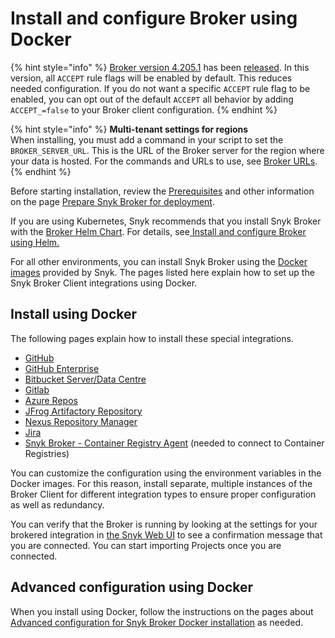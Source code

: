 # Install and configure Broker using Docker

{% hint style="info" %}
[Broker version 4.205.1](https://github.com/snyk/broker/blob/cb4f89e05eb42605f076321b952cdb7e57bf4111/config.default.json#L8) has been [released](https://updates.snyk.io). In this version, all `ACCEPT` rule flags will be enabled by default. This reduces needed configuration. If you do not want a specific `ACCEPT` rule flag to be enabled, you can opt out of the default `ACCEPT` all behavior by adding `ACCEPT_=false` to your Broker client configuration.
{% endhint %}

{% hint style="info" %}
**Multi-tenant settings for regions**\
When installing, you must add a command in your script to set the `BROKER_SERVER_URL`. This is the URL of the Broker server for the region where your data is hosted. For the commands and URLs to use, see [Broker URLs](../../../../snyk-data-and-governance/regional-hosting-and-data-residency.md#broker-server-urls).
{% endhint %}

Before starting installation, review the [Prerequisites](../../../../implementation-and-setup/enterprise-setup/snyk-broker/classic-broker/prepare-snyk-broker-for-deployment/#prerequisites-for-snyk-broker) and other information on the page [Prepare Snyk Broker for deployment](../../../../implementation-and-setup/enterprise-setup/snyk-broker/classic-broker/prepare-snyk-broker-for-deployment/).

If you are using Kubernetes, Snyk recommends that you install Snyk Broker with the [Broker Helm Chart](https://github.com/snyk/snyk-broker-helm). For details, see[ Install and configure Broker using Helm.](install-and-configure-broker-using-helm.md)

For all other environments, you can install Snyk Broker using the [Docker images](https://github.com/snyk/broker) provided by Snyk. The pages listed here explain how to set up the Snyk Broker Client integrations using Docker.

## Install using Docker

The following pages explain how to install these special integrations.

* [GitHub](github-prerequisites-and-steps-to-install-and-configure-broker/github-install-and-configure-using-docker.md)
* [GitHub Enterprise](github-enterprise-prerequisites-and-steps-to-install-and-configure-broker/github-enterprise-install-and-configure-using-docker.md)
* [Bitbucket Server/Data Centre](bitbucket-server-data-center-prerequisites-and-steps-to-install-and-configure-broker/bitbucket-server-data-center-install-and-configure-using-docker.md)
* [Gitlab](../../../../implementation-and-setup/enterprise-setup/snyk-broker/classic-broker/install-and-configure-snyk-broker/gitlab-prerequisites-and-steps-to-install-and-configure-broker/gitlab-install-and-configure-using-docker.md)
* [Azure Repos](../../../../implementation-and-setup/enterprise-setup/snyk-broker/classic-broker/install-and-configure-snyk-broker/azure-repos-prerequisites-and-steps-to-install-and-configure-broker/azure-repos-install-and-configure-using-docker.md)
* [JFrog Artifactory Repository](../../../../implementation-and-setup/enterprise-setup/snyk-broker/classic-broker/install-and-configure-snyk-broker/artifactory-repository-install-and-configure-broker/artifactory-repository-install-and-configure-using-docker.md)
* [Nexus Repository Manager](../../../../implementation-and-setup/enterprise-setup/snyk-broker/classic-broker/install-and-configure-snyk-broker/nexus-repository-prerequisites-and-steps-to-install-and-configure-broker/nexus-repository-install-and-configure-using-docker.md)
* [Jira](../../../../implementation-and-setup/enterprise-setup/snyk-broker/classic-broker/install-and-configure-snyk-broker/jira-prerequisites-and-steps-to-install-and-configure-broker/jira-install-and-configure-using-docker.md)
* [Snyk Broker - Container Registry Agent](../../../../implementation-and-setup/enterprise-setup/snyk-broker/snyk-broker-container-registry-agent/) (needed to connect to Container Registries)

You can customize the configuration using the environment variables in the Docker images. For this reason, install separate, multiple instances of the Broker Client for different integration types to ensure proper configuration as well as redundancy.

You can verify that the Broker is running by looking at the settings for your brokered integration in [the Snyk Web UI](https://app.snyk.io) to see a confirmation message that you are connected. You can start importing Projects once you are connected.

## Advanced configuration using Docker

When you install using Docker, follow the instructions on the pages about [Advanced configuration for Snyk Broker Docker installation](../../../../implementation-and-setup/enterprise-setup/snyk-broker/classic-broker/install-and-configure-snyk-broker/advanced-configuration-for-snyk-broker-docker-installation/) as needed.
